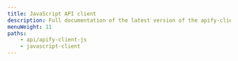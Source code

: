 ```yaml
---
title: JavaScript API client
description: Full documentation of the latest version of the apify-client NPM package, which simplifies access to the Apify API using JavaScript / Node.js
menuWeight: 11
paths:
    - api/apify-client-js
    - javascript-client
---
```


